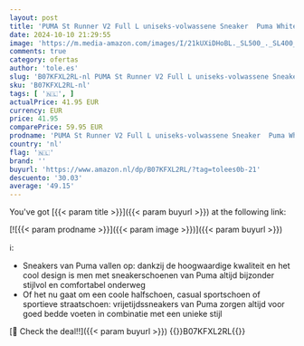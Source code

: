 ```yaml
---
layout: post
title: 'PUMA St Runner V2 Full L uniseks-volwassene Sneaker  Puma White Gray Violet  39 EU'
date: 2024-10-10 21:29:55
image: 'https://m.media-amazon.com/images/I/21kUXiDHoBL._SL500_._SL400_.jpg'
comments: true
category: ofertas
author: 'tole.es'
slug: 'B07KFXL2RL-nl PUMA St Runner V2 Full L uniseks-volwassene Sneaker Puma...'
sku: 'B07KFXL2RL-nl'
tags: [ '🇳🇱', ]
actualPrice: 41.95 EUR
currency: EUR
price: 41.95
comparePrice: 59.95 EUR
prodname: 'PUMA St Runner V2 Full L uniseks-volwassene Sneaker  Puma White Gray Violet  39 EU'
country: 'nl'
flag: '🇳🇱'
brand: ''
buyurl: 'https://www.amazon.nl/dp/B07KFXL2RL/?tag=tolees0b-21'
descuento: '30.03'
average: '49.15'
---
```


You've got [{{< param title >}}]({{< param buyurl >}}) at the following link:

[![{{< param prodname >}}]({{< param image >}})]({{< param buyurl >}})

ℹ️:

- Sneakers van Puma vallen op: dankzij de hoogwaardige kwaliteit en het cool design is men met sneakerschoenen van Puma altijd bijzonder stijlvol en comfortabel onderweg
- Of het nu gaat om een coole halfschoen, casual sportschoen of sportieve straatschoen: vrijetijdssneakers van Puma zorgen altijd voor goed bedde voeten in combinatie met een unieke stijl

[🛒 Check the deal!!]({{< param buyurl >}})
{{<world>}}B07KFXL2RL{{</world>}}
